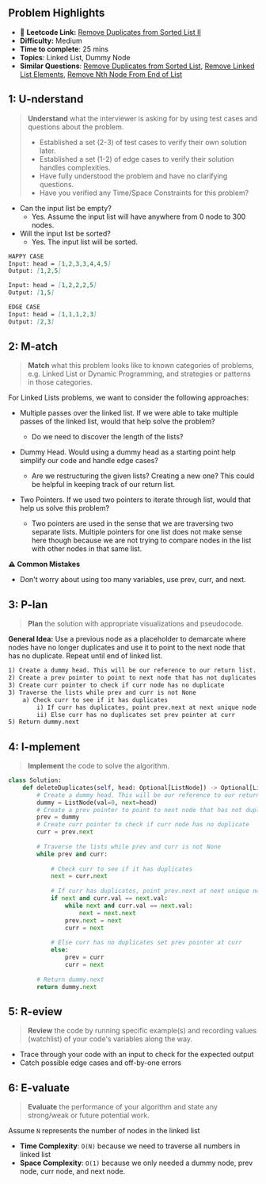 ## Problem Highlights

* 🔗 **Leetcode Link:** [Remove Duplicates from Sorted List II](https://leetcode.com/problems/remove-duplicates-from-sorted-list-ii/)
* **Difficulty:** Medium
* **Time to complete**: 25 mins
* **Topics**: Linked List, Dummy Node
* **Similar Questions**: [Remove Duplicates from Sorted List](https://leetcode.com/problems/remove-duplicates-from-sorted-list/), [Remove Linked List Elements](https://leetcode.com/problems/remove-linked-list-elements), [Remove Nth Node From End of List](https://leetcode.com/problems/remove-nth-node-from-end-of-list)
    
## 1: U-nderstand
 
> **Understand** what the interviewer is asking for by using test cases and questions about the problem.
> 
> - Established a set (2-3) of test cases to verify their own solution later.
> - Established a set (1-2) of edge cases to verify their solution handles complexities.
> - Have fully understood the problem and have no clarifying questions.
> - Have you verified any Time/Space Constraints for this problem?

- Can the input list be empty?
  - Yes. Assume the input list will have anywhere from 0 node to 300 nodes.
- Will the input list be sorted?
  - Yes. The input list will be sorted.

   
```markdown
HAPPY CASE
Input: head = [1,2,3,3,4,4,5]
Output: [1,2,5]

Input: head = [1,2,2,2,5]
Output: [1,5]

EDGE CASE
Input: head = [1,1,1,2,3]
Output: [2,3]
```   
    
## 2: M-atch

<!-- See https://docs.google.com/document/d/1hYT1hoOJ6pFIt8A5q-PIZmYP7pB4WqlzyUJgFx9x2mY/edit#heading=h.ya2de4n4zsds for list of algorithms based on question type-->

> **Match** what this problem looks like to known categories of problems, e.g. Linked List or Dynamic Programming, and strategies or patterns in those categories.

For Linked Lists problems, we want to consider the following approaches:

- Multiple passes over the linked list. If we were able to take multiple passes of the linked list, would that help solve the problem?
  - Do we need to discover the length of the lists? 

- Dummy Head. Would using a dummy head as a starting point help simplify our code and handle edge cases?
  - Are we restructuring the given lists? Creating a new one? This could be helpful in keeping track of our return list.

- Two Pointers. If we used two pointers to iterate through list, would that help us solve this problem?
  - Two pointers are used in the sense that we are traversing two separate lists. Multiple pointers for one list does not make sense here though because we are not trying to compare nodes in the list with other nodes in that same list.

**⚠️ Common Mistakes**

- Don't worry about using too many variables, use prev, curr, and next. 


## 3: P-lan

> **Plan** the solution with appropriate visualizations and pseudocode.

**General Idea:** Use a previous node as a placeholder to demarcate where nodes have no longer duplicates and use it to point to the next node that has no duplicate. Repeat until end of linked list.


```markdown
1) Create a dummy head. This will be our reference to our return list.
2) Create a prev pointer to point to next node that has not duplicates
3) Create curr pointer to check if curr node has no duplicate
3) Traverse the lists while prev and curr is not None
    a) Check curr to see if it has duplicates
        i) If curr has duplicates, point prev.next at next unique node and bypass curr node. 
        ii) Else curr has no duplicates set prev pointer at curr
5) Return dummy.next
```
## 4: I-mplement

> **Implement** the code to solve the algorithm.

```python
class Solution:
    def deleteDuplicates(self, head: Optional[ListNode]) -> Optional[ListNode]:
        # Create a dummy head. This will be our reference to our return list.
        dummy = ListNode(val=0, next=head)
        # Create a prev pointer to point to next node that has not duplicates
        prev = dummy
        # Create curr pointer to check if curr node has no duplicate
        curr = prev.next
        
        # Traverse the lists while prev and curr is not None
        while prev and curr:
            
            # Check curr to see if it has duplicates
            next = curr.next
            
            # If curr has duplicates, point prev.next at next unique node and bypass curr node. 
            if next and curr.val == next.val:
                while next and curr.val == next.val:
                    next = next.next
                prev.next = next
                curr = next
                
            # Else curr has no duplicates set prev pointer at curr
            else:
                prev = curr
                curr = next
        
        # Return dummy.next
        return dummy.next
```

## 5: R-eview

> **Review** the code by running specific example(s) and recording values (watchlist) of your code's variables along the way.

- Trace through your code with an input to check for the expected output
- Catch possible edge cases and off-by-one errors

## 6: E-valuate

> **Evaluate** the performance of your algorithm and state any strong/weak or future potential work.

Assume `N` represents the number of nodes in the linked list

* **Time Complexity**: `O(N)` because we need to traverse all numbers in linked list
* **Space Complexity**: `O(1)` because we only needed a dummy node, prev node, curr node, and next node. 